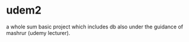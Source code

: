 # udem2
a whole sum basic project which includes db also under the guidance of mashrur (udemy lecturer).
